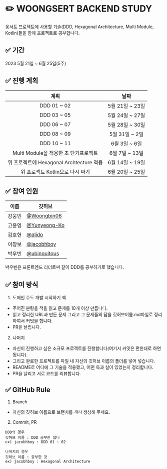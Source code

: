 # ✏️ WOONGSERT BACKEND STUDY

웅서트 프로젝트에 사용할 기술(DDD, Hexagonal Architecture, Multi Module, Kotlin)들을 함께 프로젝트로 공부합니다.
## ✅ 기간
2023 5월 21일 ~ 6월 25일(5주)

## ✅ 진행 계획
|계획|날짜|
|:----:|:----:|
|DDD 01 ~ 02|5월 21일 ~ 23일|
|DDD 03 ~ 05|5월 24일 ~ 27일|
|DDD 06 ~ 07|5월 28일 ~ 30일|
|DDD 08 ~ 09|5월 31일 ~ 2일|
|DDD 10 ~ 11|6월 3일 ~ 6일|
|Multi Module을 적용한 초 단기프로젝트|6월 7일 ~ 13일|
|위 프로젝트에 Hexagonal Archtecture 적용|6월 14일 ~ 19일|
|위 프로젝트 Kotlin으로 다시 짜기|6월 20일 ~ 25일|

## ✅ 참여 인원
|이름|깃허브|
|------|---|
|강웅빈|[@Woongbin06](https://github.com/woongbin06)|
|고윤영|[@Yunyeong-Ko](https://github.com/Yunyeong-Ko)|
|김호현|[@qlido](https://github.com/qlido)|
|이창보|[@jacobhboy](https://github.com/jacobhboy)|
|박우빈|[@ubinquitous](https://github.com/ubinquitous)|

박우빈은 프론트엔드 리더로써 같이 DDD를 공부하기로 했습니다.

## ✅ 참여 방식

1. 도메인 주도 개발 시작하기 책
- 주어진 분량을 책을 읽고 문제를 10개 이상 만듭니다. 
- 읽고 정리한 URL과 만든 문제 그리고 그 문제들의 답을 깃허브이름.md파일로 정리하여서 커밋을 합니다.
- PR을 날립니다.

2. 나머지
- 자신이 진행하고 싶은 소규모 프로젝트를 진행합니다(여기서 커밋은 편한대로 하면 됩니다).
- 그리고 완료한 프로젝트를 파일 내 자신의 깃허브 이름의 폴더를 넣어 넣습니다.
- README로 어디에 그 기술을 적용했고, 어떤 득과 실이 있었는지 정리합니다.
- PR을 날리고 서로 코드를 리뷰합니다.

## ✅ GitHub Rule

1. Branch
 - 자신의 깃허브 이름으로 브랜치를 *하나* 생성해 주세요.

2. Commit, PR

 ```
 DDD의 경우
 깃허브 이름 : DDD 공부한 챕터
 ex) jacobhboy : DDD 01 ~ 02
 
 나머지의 경우
 깃허브 이름 : 공부한 것
 ex) jacobhboy : Hexagonal Architecture
 ```

